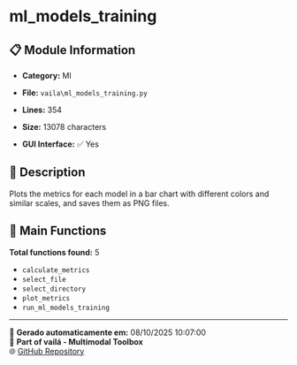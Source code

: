 # ml_models_training

## 📋 Module Information

- **Category:** Ml
- **File:** `vaila\ml_models_training.py`
- **Lines:** 354
- **Size:** 13078 characters


- **GUI Interface:** ✅ Yes

## 📖 Description

Plots the metrics for each model in a bar chart with different colors and similar scales, and saves them as PNG files.

## 🔧 Main Functions

**Total functions found:** 5

- `calculate_metrics`
- `select_file`
- `select_directory`
- `plot_metrics`
- `run_ml_models_training`




---

📅 **Gerado automaticamente em:** 08/10/2025 10:07:00  
🔗 **Part of vailá - Multimodal Toolbox**  
🌐 [GitHub Repository](https://github.com/vaila-multimodaltoolbox/vaila)
